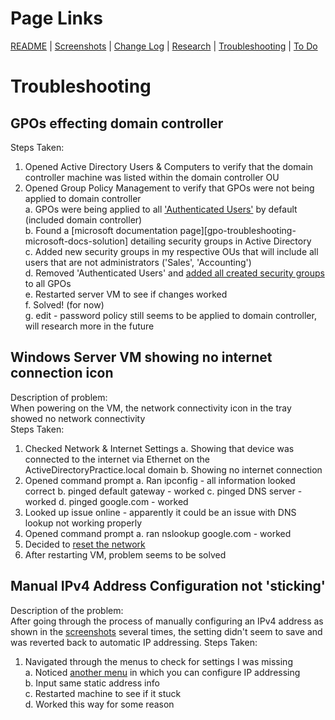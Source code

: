 # Page Links

[README](../README.md) | [Screenshots](./screenshots.md) | [Change Log](./change-log.md) | [Research](./research.md) | [Troubleshooting](./troubleshooting.md) | [To Do](./to-do.md)

# Troubleshooting

## GPOs effecting domain controller
Steps Taken:
1. Opened Active Directory Users & Computers to verify that the domain controller machine was listed within the domain controller OU
2. Opened Group Policy Management to verify that GPOs were not being applied to domain controller  
a. GPOs were being applied to all ['Authenticated Users'](./screenshots.md#gpo-troubleshooting-a) by default (included domain controller)  
b. Found a [microsoft documentation page][gpo-troubleshooting-microsoft-docs-solution] detailing security groups in Active Directory  
c. Added new security groups in my respective OUs that will include all users that are not administrators ('Sales', 'Accounting')  
d. Removed 'Authenticated Users' and [added all created security groups](/screenshots.md#gpo-troubleshooting-d) to all GPOs  
e. Restarted server VM to see if changes worked  
f. Solved! (for now)  
g. edit - password policy still seems to be applied to domain controller, will research more in the future

## Windows Server VM showing no internet connection icon
Description of problem:  
When powering on the VM, the network connectivity icon in the tray showed no network connectivity  
Steps Taken:  
1. Checked Network & Internet Settings
a. Showing that device was connected to the internet via Ethernet on the ActiveDirectoryPractice.local domain
b. Showing no internet connection
2. Opened command prompt
a. Ran ipconfig - all information looked correct
b. pinged default gateway - worked
c. pinged DNS server - worked
d. pinged google.com - worked
3. Looked up issue online - apparently it could be an issue with DNS lookup not working properly
4. Opened command prompt
a. ran nslookup google.com - worked
5. Decided to [reset the network](./screenshots.md#network-troubleshooting)
6. After restarting VM, problem seems to be solved

## Manual IPv4 Address Configuration not 'sticking'
Description of the problem:  
After going through the process of manually configuring an IPv4 address as shown in the [screenshots](./screenshot-folder/AD_Server_Static_IP_Setup.png) several times, the setting didn't seem to save and was reverted back to automatic IP addressing.
Steps Taken:
1. Navigated through the menus to check for settings I was missing  
    a. Noticed [another menu](./screenshot-folder/AD_Server_Static_IP_Setup_Opt2.png) in which you can configure IP addressing  
    b. Input same static address info  
    c. Restarted machine to see if it stuck  
    d. Worked this way for some reason  